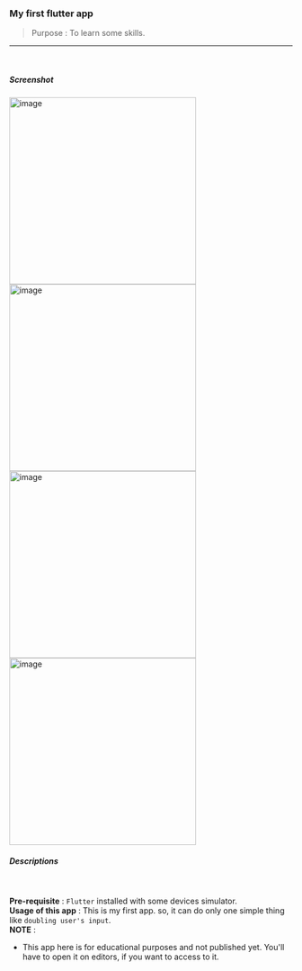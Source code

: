 <h3>My first flutter app</h3>

> Purpose : To learn some skills.

<hr>
<br>

<h5>Screenshot</h5>

<img width="332" alt="image" src="https://github.com/user-attachments/assets/fd651827-ca13-4841-8d57-7e0437942297" />
<img width="332" alt="image" src="https://github.com/user-attachments/assets/0e822c0f-ba34-4028-8d2f-33e95417db4a" />
<img width="332" alt="image" src="https://github.com/user-attachments/assets/fd8944af-5b24-400a-a728-d85ff8bf47a2" />
<img width="332" alt="image" src="https://github.com/user-attachments/assets/482bf6b5-de64-4a8f-91b6-ff57dc122c27" />

<h5>Descriptions</h5>
<br>

<b>Pre-requisite</b> : ```Flutter``` installed with some devices simulator. <br>
<b>Usage of this app</b> : This is my first app. so, it can do only one simple thing like ```doubling user's input```. <br>
<b>NOTE</b> : <br>
- This app here is for educational purposes and not published yet. You'll have to open it on editors, if you want to access to it.
